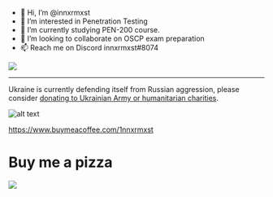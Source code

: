 - 👋 Hi, I’m @innxrmxst
- 👀 I’m interested in Penetration Testing
- 🌱 I’m currently studying PEN-200 course.
- 💞️ I’m looking to collaborate on OSCP exam preparation
- 📫 Reach me on Discord innxrmxst#8074

![](https://komarev.com/ghpvc/?username=innxrmxst&label=PROFILE+VIEWS&color=red)

---

Ukraine is currently defending itself from Russian aggression, please consider [donating to Ukrainian Army or humanitarian charities](https://standforukraine.com/).

![alt text](https://pbs.twimg.com/media/FSNxrjLWQAAAlsY.png)


https://www.buymeacoffee.com/1nnxrmxst

# Buy me a pizza
<a href="https://www.buymeacoffee.com/1nnxrmxst"><img src="https://img.buymeacoffee.com/button-api/?text=Buy me a pizza?&emoji=&slug=1nnxrmxst&button_colour=b86e19&font_colour=ffffff&font_family=Poppins&outline_colour=ffffff&coffee_colour=FFDD00" /></a>

<!---
innxrmxst/innxrmxst is a ✨ special ✨ repository because its `README.md` (this file) appears on your GitHub profile.
You can click the Preview link to take a look at your changes.
--->
